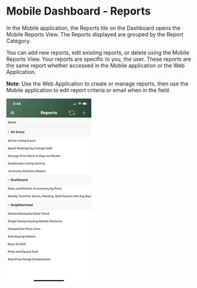 # Mobile Dashboard - Reports

In the Mobile application, the Reports tile on the Dashboard opens the Mobile Reports View. The Reports displayed are grouped by the Report Category. 

You can add new reports, edit existing reports, or delete using the Mobile Reports View. Your reports are specific to you, the user. These reports are the same report whether accessed in the Mobile application or the Web Application.

**Note**: Use the Web Application to create or manage reports, then use the Mobile application to edit report criteria or email when in the field.

![mobile_create_report](../images/reda_mobile_report_view.PNG)
